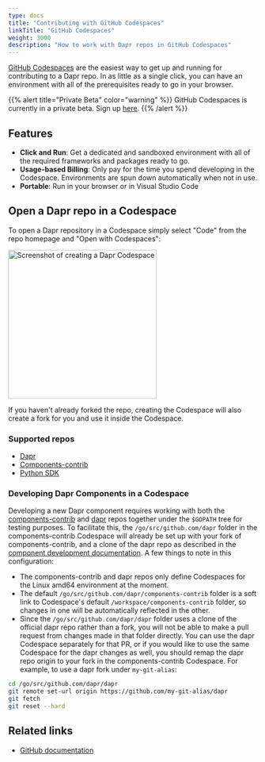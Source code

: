 ```yaml
---
type: docs
title: "Contributing with GitHub Codespaces"
linkTitle: "GitHub Codespaces"
weight: 3000
description: "How to work with Dapr repos in GitHub Codespaces"
---
```


[GitHub Codespaces](https://github.com/features/codespaces) are the easiest way to get up and running for contributing to a Dapr repo. In as little as a single click, you can have an environment with all of the prerequisites ready to go in your browser.

{{% alert title="Private Beta" color="warning" %}}
GitHub Codespaces is currently in a private beta. Sign up [here](https://github.com/features/codespaces/signup).
{{% /alert %}}

## Features

- **Click and Run**: Get a dedicated and sandboxed environment with all of the required frameworks and packages ready to go.
- **Usage-based Billing**: Only pay for the time you spend developing in the Codespace. Environments are spun down automatically when not in use.
- **Portable**: Run in your browser or in Visual Studio Code

## Open a Dapr repo in a Codespace

To open a Dapr repository in a Codespace simply select "Code" from the repo homepage and "Open with Codespaces":

<img src="/images/codespaces-create.png" alt="Screenshot of creating a Dapr Codespace" width="300">

If you haven't already forked the repo, creating the Codespace will also create a fork for you and use it inside the Codespace.

### Supported repos

- [Dapr](https://github.com/dapr/dapr)
- [Components-contrib](https://github.com/dapr/components-contrib)
- [Python SDK](https://github.com/dapr/python-sdk)

### Developing Dapr Components in a Codespace

Developing a new Dapr component requires working with both the [components-contrib](https://github.com/dapr/components-contrib) and [dapr](https://github.com/dapr/dapr) repos together under the `$GOPATH` tree for testing purposes. To facilitate this, the `/go/src/github.com/dapr` folder in the components-contrib Codespace will already be set up with your fork of components-contrib, and a clone of the dapr repo as described in the [component development documentation](https://github.com/dapr/components-contrib/blob/master/docs/developing-component.md). A few things to note in this configuration:

- The components-contrib and dapr repos only define Codespaces for the Linux amd64 environment at the moment.
- The default `/go/src/github.com/dapr/components-contrib` folder is a soft link to Codespace's default `/workspace/components-contrib` folder, so changes in one will be automatically reflected in the other.
- Since the `/go/src/github.com/dapr/dapr` folder uses a clone of the official dapr repo rather than a fork, you will not be able to make a pull request from changes made in that folder directly. You can use the dapr Codespace separately for that PR, or if you would like to use the same Codespace for the dapr changes as well, you should remap the dapr repo origin to your fork in the components-contrib Codespace. For example, to use a dapr fork under `my-git-alias`:

```bash
cd /go/src/github.com/dapr/dapr
git remote set-url origin https://github.com/my-git-alias/dapr
git fetch
git reset --hard
```

## Related links
- [GitHub documentation](https://docs.github.com/en/github/developing-online-with-codespaces/about-codespaces)
